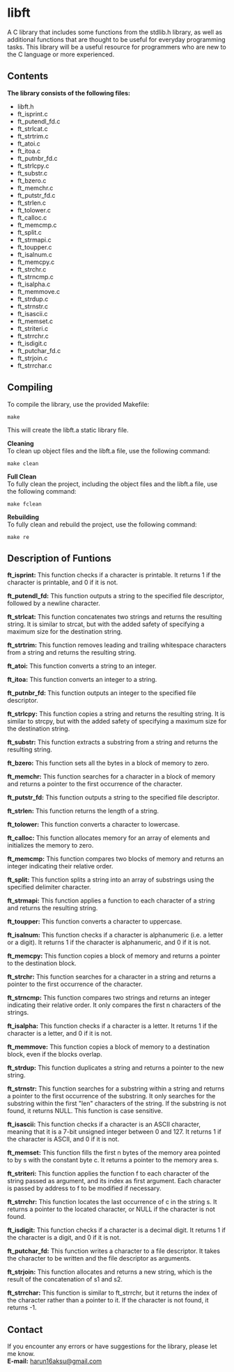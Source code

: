 # libft


A C library that includes some functions from the stdlib.h library, as well as additional functions that are thought to be useful for everyday programming tasks. This library will be a useful resource for programmers who are new to the C language or more experienced.




## Contents


**The library consists of the following files:**

* libft.h
* ft_isprint.c
* ft_putendl_fd.c
* ft_strlcat.c
* ft_strtrim.c
* ft_atoi.c
* ft_itoa.c
* ft_putnbr_fd.c
* ft_strlcpy.c
* ft_substr.c
* ft_bzero.c
* ft_memchr.c
* ft_putstr_fd.c
* ft_strlen.c
* ft_tolower.c
* ft_calloc.c
* ft_memcmp.c
* ft_split.c
* ft_strmapi.c
* ft_toupper.c
* ft_isalnum.c
* ft_memcpy.c
* ft_strchr.c
* ft_strncmp.c
* ft_isalpha.c
* ft_memmove.c
* ft_strdup.c
* ft_strnstr.c
* ft_isascii.c
* ft_memset.c
* ft_striteri.c
* ft_strrchr.c
* ft_isdigit.c
* ft_putchar_fd.c
* ft_strjoin.c
* ft_strrchar.c

## Compiling  

To compile the library, use the provided Makefile:

```
make
```
This will create the libft.a static library file.

**Cleaning**  
To clean up object files and the libft.a file, use the following command:  
```
make clean
```
**Full Clean**  
To fully clean the project, including the object files and the libft.a file, use the following command:  
```
make fclean
```
**Rebuilding**  
To fully clean and rebuild the project, use the following command:  
```
make re
```

## Description of Funtions  

**ft_isprint:** This function checks if a character is printable. It returns 1 if the character is printable, and 0 if it is not.

**ft_putendl_fd:** This function outputs a string to the specified file descriptor, followed by a newline character.

**ft_strlcat:** This function concatenates two strings and returns the resulting string. It is similar to strcat, but with the added safety of specifying a maximum size for the destination string.

**ft_strtrim:** This function removes leading and trailing whitespace characters from a string and returns the resulting string.

**ft_atoi:** This function converts a string to an integer.

**ft_itoa:** This function converts an integer to a string.

**ft_putnbr_fd:** This function outputs an integer to the specified file descriptor.

**ft_strlcpy:** This function copies a string and returns the resulting string. It is similar to strcpy, but with the added safety of specifying a maximum size for the destination string.

**ft_substr:** This function extracts a substring from a string and returns the resulting string.

**ft_bzero:** This function sets all the bytes in a block of memory to zero.

**ft_memchr:** This function searches for a character in a block of memory and returns a pointer to the first occurrence of the character.

**ft_putstr_fd:** This function outputs a string to the specified file descriptor.

**ft_strlen:** This function returns the length of a string.

**ft_tolower:** This function converts a character to lowercase.

**ft_calloc:** This function allocates memory for an array of elements and initializes the memory to zero.

**ft_memcmp:** This function compares two blocks of memory and returns an integer indicating their relative order.

**ft_split:** This function splits a string into an array of substrings using the specified delimiter character.

**ft_strmapi:** This function applies a function to each character of a string and returns the resulting string.

**ft_toupper:** This function converts a character to uppercase.

**ft_isalnum:** This function checks if a character is alphanumeric (i.e. a letter or a digit). It returns 1 if the character is alphanumeric, and 0 if it is not.

**ft_memcpy:** This function copies a block of memory and returns a pointer to the destination block.

**ft_strchr:** This function searches for a character in a string and returns a pointer to the first occurrence of the character.

**ft_strncmp:** This function compares two strings and returns an integer indicating their relative order. It only compares the first n characters of the strings.

**ft_isalpha:** This function checks if a character is a letter. It returns 1 if the character is a letter, and 0 if it is not.

**ft_memmove:** This function copies a block of memory to a destination block, even if the blocks overlap.

**ft_strdup:** This function duplicates a string and returns a pointer to the new string.

**ft_strnstr:** This function searches for a substring within a string and returns a pointer to the first occurrence of the substring. It only searches for the substring within the first "len" characters of the string. If the substring is not found, it returns NULL. This function is case sensitive.

**ft_isascii:** This function checks if a character is an ASCII character, meaning that it is a 7-bit unsigned integer between 0 and 127. It returns 1 if the character is ASCII, and 0 if it is not.

**ft_memset:** This function fills the first n bytes of the memory area pointed to by s with the constant byte c. It returns a pointer to the memory area s.

**ft_striteri:** This function applies the function f to each character of the string passed as argument, and its index as first argument. Each character is passed by address to f to be modified if necessary.

**ft_strrchr:** This function locates the last occurrence of c in the string s. It returns a pointer to the located character, or NULL if the character is not found.

**ft_isdigit:** This function checks if a character is a decimal digit. It returns 1 if the character is a digit, and 0 if it is not.

**ft_putchar_fd:** This function writes a character to a file descriptor. It takes the character to be written and the file descriptor as arguments.

**ft_strjoin:** This function allocates and returns a new string, which is the result of the concatenation of s1 and s2.

**ft_strrchar:** This function is similar to ft_strrchr, but it returns the index of the character rather than a pointer to it. If the character is not found, it returns -1.

## Contact

If you encounter any errors or have suggestions for the library, please let me know.  
**E-mail:** <harun16aksu@gmail.com> 
